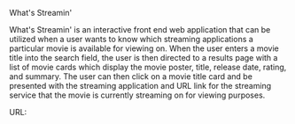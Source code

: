 What's Streamin'

What's Streamin' is an interactive front end web application that can be utilized when a user wants to know which streaming applications a particular movie is available for viewing on. When the user enters a movie title into the search field, the user is then directed to a results page with a list of movie cards which display the movie poster, title, release date, rating, and summary. The user can then click on a movie title card and be presented with the streaming application and URL link for the streaming service that the movie is currently streaming on for viewing purposes. 



URL: 

<screenshot>



